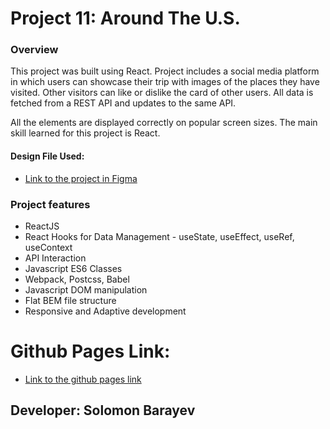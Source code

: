 # Project 11: Around The U.S.

### Overview

This project was built using React.
Project includes a social media platform in which users can showcase their trip with images of the places they have visited. Other visitors can like or dislike the card of other users.
All data is fetched from a REST API and updates to the same API.

All the elements are displayed correctly on popular screen sizes. The main skill learned for this project is React.

#### Design File Used:

- [Link to the project in Figma](https://www.figma.com/file/SurN1jaeEQIhuZEDMhmWWf/Sprint-4-Around-The-U.S.-desktop-mobile?node-id=0%3A1)

### Project features

- ReactJS
- React Hooks for Data Management - useState, useEffect, useRef, useContext
- API Interaction
- Javascript ES6 Classes
- Webpack, Postcss, Babel
- Javascript DOM manipulation
- Flat BEM file structure
- Responsive and Adaptive development

# Github Pages Link:

- [Link to the github pages link](https://solomonbarayev.github.io/web_project_4/)

## Developer: Solomon Barayev
